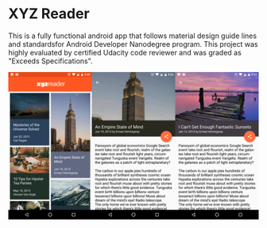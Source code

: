 # XYZ Reader #
This is a fully functional android app that follows material design guide lines and standardsfor Android Developer Nanodegree program. This project was highly evaluated by certified Udacity code reviewer and was graded as "Exceeds Specifications".

![ScreenShot](img/material.jpg)


